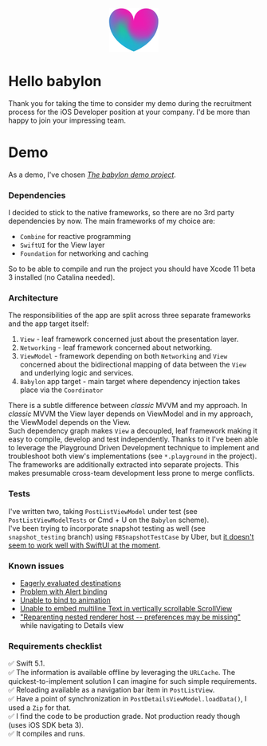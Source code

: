 <p align="center">
<img src="https://github.com/Babylonpartners/ios-playbook/raw/master/logo.png">
</p>


Hello babylon
==================================


Thank you for taking the time to consider my demo during the recruitment process for the iOS Developer position at your company. I'd be more than happy to join your impressing team.

# Demo

As a demo, I've chosen [*The babylon demo project*](https://github.com/Babylonpartners/ios-playbook/blob/master/Interview/demo.md#1-the-babylon-demo-project).

### Dependencies

I decided to stick to the native frameworks, so there are no 3rd party dependencies by now. The main frameworks of my choice are:

- `Combine` for reactive programming
- `SwiftUI` for the View layer
- `Foundation` for networking and caching

So to be able to compile and run the project you should have Xcode 11 beta 3 installed (no Catalina needed).

### Architecture

The responsibilities of the app are split across three separate frameworks and the app target itself:

1. `View` - leaf framework concerned just about the presentation layer.
2. `Networking` - leaf framework concerned about networking.
3. `ViewModel` - framework depending on both `Networking` and `View` concerned about the bidirectional mapping of data between the `View` and underlying logic and services.
4. `Babylon` app target - main target where dependency injection takes place via the `Coordinator`

There is a subtle difference between *classic* MVVM and my approach. In *classic* MVVM the View layer depends on ViewModel and in my approach, the ViewModel depends on the View.  
Such dependency graph makes `View` a decoupled, leaf framework making it easy to compile, develop and test independently. Thanks to it I've been able to leverage the Playground Driven Development technique to implement and troubleshoot both view's implementations (see `*.playground` in the project).  
The frameworks are additionally extracted into separate projects. This makes presumable cross-team development less prone to merge conflicts.

### Tests

I've written two, taking `PostListViewModel` under test (see `PostListViewModelTests` or Cmd + U on the `Babylon` scheme).  
I've been trying to incorporate snapshot testing as well (see `snapshot_testing` branch) using `FBSnapshotTestCase` by Uber, but [it doesn't seem to work well with SwiftUI at the moment](https://github.com/uber/ios-snapshot-test-case/issues/97).

### Known issues

- [Eagerly evaluated destinations](https://twitter.com/chriseidhof/status/1144242544680849410)
- [Problem with Alert binding](https://stackoverflow.com/questions/56762294/how-to-bind-presentation-of-swiftui-alert-when-triggered-outside-of-the-view)
- [Unable to bind to animation](https://forums.developer.apple.com/thread/117824)
- [Unable to embed multiline Text in vertically scrollable ScrollView](https://stackoverflow.com/questions/56593120/how-do-you-create-a-multi-line-text-inside-a-scrollview-in-swiftui)
- ["Reparenting nested renderer host -- preferences may be missing"](https://www.reddit.com/r/swift/comments/c1spxh/reparenting_nested_renderer_host_preferences_may/") while navigating to Details view

### Requirements checklist

✅ Swift 5.1.  
✅ The information is available offline by leveraging the `URLCache`. The quickest-to-implement solution I can imagine for such simple requirements.  
✅ Reloading available as a navigation bar item in `PostListView`.  
✅ Have a point of synchronization in `PostDetailsViewModel.loadData()`, I used a `Zip` for that.  
✅ I find the code to be production grade. Not production ready though (uses iOS SDK beta 3).  
✅ It compiles and runs.
